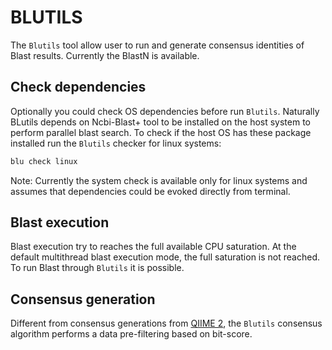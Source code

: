 # BLUTILS

The `Blutils` tool allow user to run and generate consensus identities of Blast
results. Currently the BlastN is available.

## Check dependencies

Optionally you could check OS dependencies before run `Blutils`. Naturally BLutils
depends on Ncbi-Blast+ tool to be installed on the host system to perform
parallel blast search. To check if the host OS has these package installed run
the `Blutils` checker for linux systems:

```bash
blu check linux
```

Note: Currently the system check is available only for linux systems and assumes
that dependencies could be evoked directly from terminal.

## Blast execution

Blast execution try to reaches the full available CPU saturation. At the default
multithread blast execution mode, the full saturation is not reached. To run
Blast through `Blutils` it is possible.

## Consensus generation

Different from consensus generations from [QIIME
2](https://docs.qiime2.org/2022.11/), the `Blutils` consensus algorithm performs
a data pre-filtering based on bit-score.
